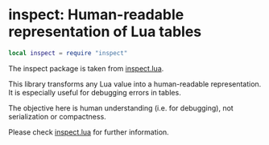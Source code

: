 # inspect: Human-readable representation of Lua tables

``` lua
local inspect = require "inspect"
```

The inspect package is taken from
[inspect.lua](https://github.com/kikito/inspect.lua).

This library transforms any Lua value into a human-readable
representation. It is especially useful for debugging errors in tables.

The objective here is human understanding (i.e. for debugging), not
serialization or compactness.

Please check [inspect.lua](https://github.com/kikito/inspect.lua) for
further information.
